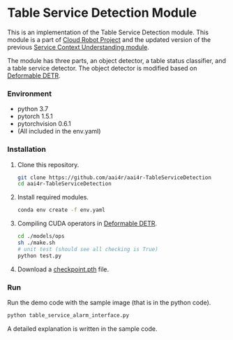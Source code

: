 # Table Service Detection Module

This is an implementation of the Table Service Detection module.
This module is a part of [Cloud Robot Project](https://github.com/aai4r/aai4r-master) and the updated version of the previous [Service Context Understanding module](https://github.com/aai4r/aai4r-ServiceContextUnderstanding).

The module has three parts, an object detector, a table status classifier, and a table service detector.
The object detector is modified based on [Deformable DETR](https://github.com/fundamentalvision/Deformable-DETR).

### Environment
* python 3.7
* pytorch 1.5.1
* pytorchvision 0.6.1
* (All included in the env.yaml)

### Installation
1. Clone this repository.
    ```bash
    git clone https://github.com/aai4r/aai4r-TableServiceDetection
    cd aai4r-TableServiceDetection
    ```

2. Install required modules.
    ```bash
    conda env create -f env.yaml
    ```

3. Compiling CUDA operators in [Deformable DETR](https://github.com/fundamentalvision/Deformable-DETR).
    ```bash
    cd ./models/ops
    sh ./make.sh
    # unit test (should see all checking is True)
    python test.py
    ```

5. Download a [checkpoint.pth](https://drive.google.com/file/d/1vjt8Jdhn6jatX66z0pWGJDmlPJTmi4F8/view?usp=sharing) file.

   
### Run
Run the demo code with the sample image (that is in the python code).
   ```bash
   python table_service_alarm_interface.py
   ```
A detailed explanation is written in the sample code.
